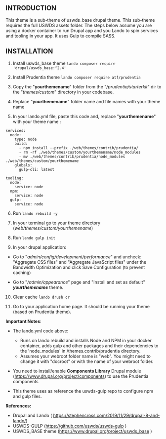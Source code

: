 
INTRODUCTION
------------
This theme is a sub-theme of uswds_base drupal theme. 
This sub-theme requires the full USWDS assets folder.
The steps below assume you are using a docker container to run Drupal app and you Lando to spin services and tooling in your app.
It uses Gulp to compile SASS.


INSTALLATION
------------
1. Install uswds_base theme 
`lando composer require 'drupal/uswds_base:^2.4'`

2. Install Prudentia theme
`lando composer require atf/prudentia`

3. Copy the "**yourthemename**" folder from the "*/prudentia/starterkit*" dir to the "*themes/custom*" directory in your codebase.

4. Replace "**yourthemename**" folder name and file names with your theme name

5. In your lando.yml file, paste this code and, replace "**yourthemename**" with your theme name :
```
services:
  node:
    type: node
    build:
      - npm install --prefix ./web/themes/contrib/prudentia/
      - rm -rf ./web/themes/custom/yourthemename/node_modules
      - mv ./web/themes/contrib/prudentia/node_modules ./web/themes/custom/yourthemename
    globals:
      gulp-cli: latest
      
tooling:
  node:
    service: node
  npm:
    service: node
  gulp:
    service: node

```
6. Run ``lando rebuild -y``

7. In your terminal go to your theme directory  (*web/themes/custom/yourthemename*) 

8. Run `lando gulp init`

9.  In your drupal application:

   - Go to "*admin/config/development/performance*" and uncheck: "Aggregate CSS files" and "Aggregate JavaScript files" under the Bandwidth Optimization and click Save Configuration (to prevent caching)

   - Go to "*/admin/appearance*" page and "Install and set as default" ***yourthemename*** theme.

10.   Clear cache `lando drush cr`

11.   Go to your application home page. It should be running your theme (based on Prudentia theme).

**Important Notes**:
- The lando.yml code above:
  - Runs on lando rebuild and installs  Node and NPM in your docker container, adds gulp and other packages and their dependencies to the 'node_modules' in /themes.contrib/prudentia directory.
  - Assumes your webroot folder name is "web". You might need to change it with "docroot" or with the name of your webroot folder. 

- You need to install/enable **Components Library** Drupal module (https://www.drupal.org/project/components) to use the Prudentia components 

- This theme uses as reference the uswds-gulp repo to configure npm and gulp files.

**References:**
- Drupal and Lando ( https://stephencross.com/2019/11/29/drupal-8-and-lando/)
- USWDS-GULP (https://github.com/uswds/uswds-gulp )
- USWDS_BASE theme (https://www.drupal.org/project/uswds_base )